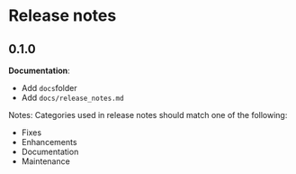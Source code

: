 # Release notes

## 0.1.0

__Documentation__:

* Add `docs`folder
* Add `docs/release_notes.md`

Notes: Categories used in release notes should match one of the following:

* Fixes
* Enhancements
* Documentation
* Maintenance
